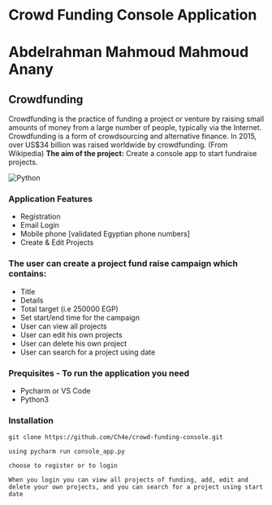 # Crowd Funding Console Application

# Abdelrahman Mahmoud Mahmoud Anany

## Crowdfunding

Crowdfunding is the practice of funding a project or venture by raising small amounts of money from a large number of people, typically via the Internet.
Crowdfunding is a form of crowdsourcing and alternative finance. In 2015, over US$34 billion was raised worldwide by crowdfunding. (From Wikipedia)
**The aim of the project:** Create a console app to start fundraise projects.

![Python](https://d1q6f0aelx0por.cloudfront.net/product-logos/library-python-logo.png)

### Application Features

- Registration
- Email Login
- Mobile phone [validated Egyptian phone numbers]
- Create & Edit Projects

### The user can create a project fund raise campaign which contains:

- Title
- Details
- Total target (i.e 250000 EGP)
- Set start/end time for the campaign
- User can view all projects
- User can edit his own projects
- User can delete his own project
- User can search for a project using date

### Prequisites - To run the application you need

- Pycharm or VS Code
- Python3

### Installation

```
git clone https://github.com/Ch4e/crowd-funding-console.git
```

```
using pycharm run console_app.py
```

```
choose to register or to login
```

```
When you login you can view all projects of funding, add, edit and delete your own projects, and you can search for a project using start date
```
